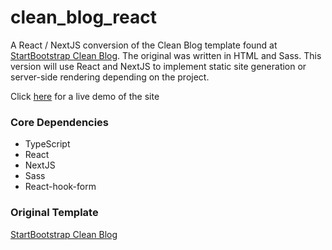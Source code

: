 # clean_blog_react

A React / NextJS conversion of the Clean Blog template found at [StartBootstrap Clean Blog]. The original was written in HTML and Sass. This version will use React and NextJS to implement static site generation or server-side rendering depending on the project.

Click [here] for a live demo of the site

### Core Dependencies

- TypeScript
- React
- NextJS
- Sass
- React-hook-form

### Original Template

[StartBootstrap Clean Blog]

[startbootstrap clean blog]: https://startbootstrap.com/theme/clean-blog
[here]: https://clean-blog-react.vercel.app
